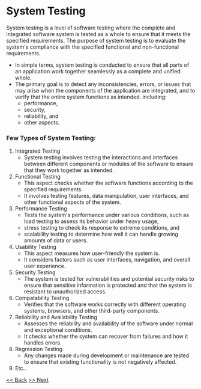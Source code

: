 # System Testing
System testing is a level of software testing where the complete and integrated software system is tested as a whole to ensure that it meets the specified requirements. The purpose of system testing is to evaluate the system's compliance with the specified functional and non-functional requirements.
* In simple terms, system testing is conducted to ensure that all parts of an application work together seamlessly as a complete and unified whole.
* The primary goal is to detect any inconsistencies, errors, or issues that may arise when the components of the application are integrated, and to verify that the entire system functions as intended. including:
  * performance,
  * security,
  * reliability, and
  * other aspects.


### Few Types of System Testing:

1. Integrated Testing
   - System testing involves testing the interactions and interfaces between different components or modules of the software to ensure that they work together as intended.
2. Functional Testing
   - This aspect checks whether the software functions according to the specified requirements.
   - It involves testing features, data manipulation, user interfaces, and other functional aspects of the system.
3. Performance Testing
   - Tests the system's performance under various conditions, such as load testing to assess its behavior under heavy usage,
   - stress testing to check its response to extreme conditions, and
   - scalability testing to determine how well it can handle growing amounts of data or users.
4. Usability Testing
   - This aspect measures how user-friendly the system is.
   - It considers factors such as user interfaces, navigation, and overall user experience.
5. Security Testing
   - The system is tested for vulnerabilities and potential security risks to ensure that sensitive information is protected and that the system is resistant to unauthorized access. 
6. Compatability Testing
   - Verifies that the software works correctly with different operating systems, browsers, and other third-party components. 
7. Reliability and Availability Testing
   - Assesses the reliability and availability of the software under normal and exceptional conditions.
   - It checks whether the system can recover from failures and how it handles errors. 
8. Regression Testing
   - Any changes made during development or maintenance are tested to ensure that existing functionality is not negatively affected.  
9. Etc..


[<< Back](README.md)                                                               [>> Next](System_Testing.md)
